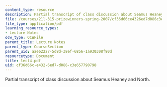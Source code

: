 ```yaml
---
content_type: resource
description: Partial transcript of class discussion about Seamus Heaney and North.
file: /courses/21l-315-prizewinners-spring-2007/cf36d66ce4326ed7d086c3e657790798_lect4.pdf
file_type: application/pdf
learning_resource_types:
- Lecture Notes
ocw_type: OCWFile
parent_title: Lecture Notes
parent_type: CourseSection
parent_uid: aae62227-5d8d-38ef-6856-1a930308f80d
resourcetype: Document
title: lect4.pdf
uid: cf36d66c-e432-6ed7-d086-c3e657790798
---
```

Partial transcript of class discussion about Seamus Heaney and North.

